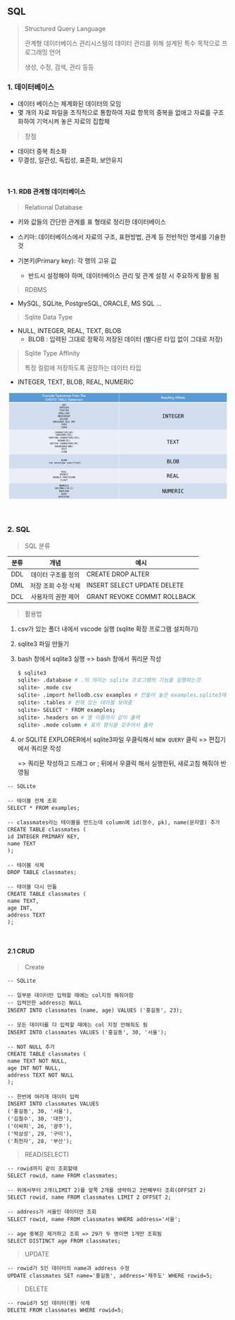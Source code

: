 ## SQL

> Structured Query Language
>
> 관계형 데이터베이스 관리시스템의 데이터 관리를 위해 설계된 특수 목적으로 프로그래밍 언어
>
> 생성, 수정, 검색, 관리 등등



### 1. 데이터베이스

- 데이터 베이스는 체계화된 데이터의 모임
- 몇 개의 자료 파일을 조직적으로 통합하여 자료 항목의 중복을 없애고 자료를 구조화하여 기억시켜 놓은 자료의 집합체

> 장점

- 데이터 중복 최소화
- 무결성, 일관성, 독립성, 표준화, 보안유지

<br>

#### 1-1. RDB 관계형 데이터베이스

> Relational Database

- 키와 값들의 간단한 관계를 표 형태로 정리한 데이터베이스

- 스키마: 데이터베이스에서 자료의 구조, 표현방법, 관계 등 전반적인 명세를 기술한 것
- 기본키(Primary key): 각 행의 고유 값
  - 반드시 설정해야 하며, 데이터베이스 관리 및 관계 설정 시 주요하게 활용 됨

> RDBMS

- MySQL, SQLite, PostgreSQL, ORACLE, MS SQL ...

> Sqlite Data Type

- NULL, INTEGER, REAL, TEXT, BLOB
  - BLOB : 입력된 그대로 정확히 저장된 데이터 (별다른 타입 없이 그대로 저장)

> Sqlite Type Affinity
>
> 특정 컬럼에 저장하도록 권장하는 데이터 타입

- INTEGER, TEXT, BLOB, REAL, NUMERIC

![image-20220314125907965](SQL.assets/image-20220314125907965.png)

<br>

### 2. SQL

> SQL 분류

| 분류 |        개념         | 예시                         |
| :--: | :-----------------: | ---------------------------- |
| DDL  | 데이터 구조를 정의  | CREATE DROP ALTER            |
| DML  | 저장 조회 수정 삭제 | INSERT SELECT UPDATE DELETE  |
| DCL  | 사용자의 권한 제어  | GRANT REVOKE COMMIT ROLLBACK |

> 활용법

1. csv가 있는 폴더 내에서 vscode 실행 (sqlite 확장 프로그램 설치하기)

2. sqlite3 파일 만들기 

3. bash 창에서 sqlite3 실행 => bash 창에서 쿼리문 작성

   ```bash
   $ sqlite3
   sqlite> .database # .의 의미는 sqlite 프로그램의 기능을 실행하는것
   sqlite> .mode csv
   sqlite> .import hellodb.csv examples # 만들어 놓은 examples.sqlite3에 기존 csv파일 들여오기
   sqlite> .tables # 현재 있는 테이블 보여줌
   sqlite> SELECT * FROM examples;
   sqlite> .headers on # 열 이름까지 같이 출력
   sqlite> .mode column # 표의 형식을 갖추어서 출력
   ```

4. or SQLITE EXPLORER에서 sqlite3파일 우클릭해서 `NEW QUERY` 클릭 => 편집기에서 쿼리문 작성

   => 쿼리문 작성하고 드래그 or ; 뒤에서 우클릭 해서 실행한뒤, 새로고침 해줘야 반영됨

```sqlite
-- SQLite

-- 테이블 전체 조회
SELECT * FROM examples; 

-- classmates라는 테이블을 만드는데 column에 id(정수, pk), name(문자열) 추가
CREATE TABLE classmates (
id INTEGER PRIMARY KEY,
name TEXT
);

-- 테이블 삭제
DROP TABLE classmates;

-- 테이블 다시 만듦
CREATE TABLE classmates (
name TEXT,
age INT,
address TEXT
);
```

<br>

#### 2.1 CRUD

> Create

```sqlite
-- SQLite

-- 일부분 데이터만 입력할 때에는 col지정 해줘야함 
-- 입력안한 address는 NULL
INSERT INTO classmates (name, age) VALUES ('홍길동', 23);

-- 모든 데이터를 다 입력할 때에는 col 지정 안해줘도 됨
INSERT INTO classmates VALUES ('홍길동', 30, '서울');

-- NOT NULL 추가
CREATE TABLE classmates (
name TEXT NOT NULL,
age INT NOT NULL,
address TEXT NOT NULL
);

-- 한번에 여러개 데이터 입력
INSERT INTO classmates VALUES
('홍길동', 30, '서울'),
('김철수', 30, '대전'),
('이싸피', 26, '광주'),
('박삼성', 29, '구미'),
('최전자', 28, '부산');
```

> READ(SELECT)

```sqlite
-- rowid까지 같이 조회할때
SELECT rowid, name FROM classmates;

-- 위에서부터 2개(LIMIT 2)를 앞쪽 2개를 생략하고 3번째부터 조회(OFFSET 2) 
SELECT rowid, name FROM classmates LIMIT 2 OFFSET 2;

-- address가 서울인 데이터만 조회
SELECT rowid, name FROM classmates WHERE address='서울';

-- age 중복은 제거하고 조회 => 29가 두 명이면 1개만 조회됨
SELECT DISTINCT age FROM classmates;
```

> UPDATE

```sqlite
-- rowid가 5인 데이터의 name과 address 수정
UPDATE classmates SET name='홍길동', address='제주도' WHERE rowid=5;
```

> DELETE

```sqlite
-- rowid가 5인 데이터(행) 삭제
DELETE FROM classmates WHERE rowid=5;
```


